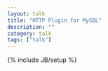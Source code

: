 ```yaml
---
layout: talk
title: "HTTP Plugin for MySQL"
description: ""
category: talk
tags: ["talk"]
---
```

{% include JB/setup %}
